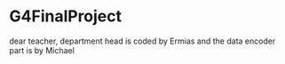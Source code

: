 # G4FinalProject
dear teacher, department head is coded by Ermias and the data encoder part is by Michael
